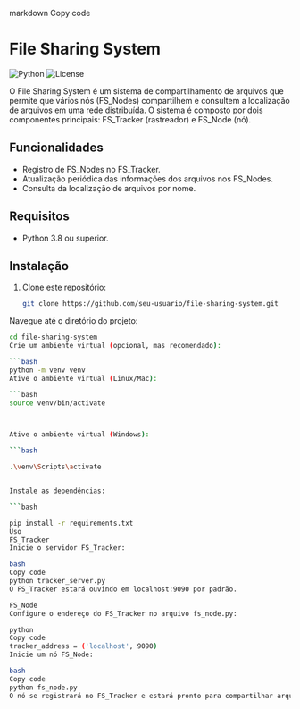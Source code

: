 markdown
Copy code
# File Sharing System

![Python](https://img.shields.io/badge/Python-3.8%2B-blue)
![License](https://img.shields.io/badge/license-MIT-green)

O File Sharing System é um sistema de compartilhamento de arquivos que permite que vários nós (FS_Nodes) compartilhem e consultem a localização de arquivos em uma rede distribuída. O sistema é composto por dois componentes principais: FS_Tracker (rastreador) e FS_Node (nó).

## Funcionalidades

- Registro de FS_Nodes no FS_Tracker.
- Atualização periódica das informações dos arquivos nos FS_Nodes.
- Consulta da localização de arquivos por nome.

## Requisitos

- Python 3.8 ou superior.

## Instalação

1. Clone este repositório:

   ```bash
   git clone https://github.com/seu-usuario/file-sharing-system.git
Navegue até o diretório do projeto:

   ```bash
   cd file-sharing-system
Crie um ambiente virtual (opcional, mas recomendado):

   ```bash
   python -m venv venv
Ative o ambiente virtual (Linux/Mac):

   ```bash
   source venv/bin/activate



Ative o ambiente virtual (Windows):

   ```bash

   .\venv\Scripts\activate


Instale as dependências:

   ```bash

   pip install -r requirements.txt
Uso
FS_Tracker
Inicie o servidor FS_Tracker:

bash
Copy code
python tracker_server.py
O FS_Tracker estará ouvindo em localhost:9090 por padrão.

FS_Node
Configure o endereço do FS_Tracker no arquivo fs_node.py:

python
Copy code
tracker_address = ('localhost', 9090)
Inicie um nó FS_Node:

bash
Copy code
python fs_node.py
O nó se registrará no FS_Tracker e estará pronto para compartilhar arquivos.
